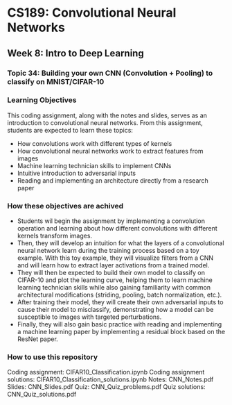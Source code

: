 # CS189: Convolutional Neural Networks
## Week 8: Intro to Deep Learning
### Topic 34: Building your own CNN (Convolution + Pooling) to classify on MNIST/CIFAR-10

### Learning Objectives
This coding assignment, along with the notes and slides, serves as an introduction to convolutional neural networks. From this assignment, students are expected to learn these topics:
* How convolutions work with different types of kernels
* How convolutional neural networks work to extract features from images
* Machine learning technician skills to implement CNNs
* Intuitive introduction to adversarial inputs
* Reading and implementing an architecture directly from a research paper

### How these objectives are achived
* Students wil begin the assignment by implementing a convolution operation and learning about how different convolutions with different kernels transform images. 
* Then, they will develop an intuition for what the layers of a convolutional neural network learn during the training process based on a toy example. With this toy example, they will visualize filters from a CNN and will learn how to extract layer activations from a trained model. 
* They will then be expected to build their own model to classify on CIFAR-10 and plot the learning curve, helping them to learn machine learning technician skills while also gaining familiarity with common architectural modifications (striding, pooling, batch normalization, etc.). 
* After training their model, they will create their own adversarial inputs to cause their model to misclassify, demonstrating how a model can be susceptible to images with targeted perturbations. 
* Finally, they will also gain basic practice with reading and implementing a machine learning paper by implementing a residual block based on the ResNet paper.

### How to use this repository
Coding assignment: CIFAR10_Classification.ipynb 
Coding assignment solutions: CIFAR10_Classification_solutions.ipynb
Notes: CNN_Notes.pdf
Slides: CNN_Slides.pdf
Quiz: CNN_Quiz_problems.pdf
Quiz solutions: CNN_Quiz_solutions.pdf
